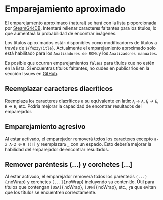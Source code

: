 # Emparejamiento aproximado

El emparejamiento aproximado (natural) se hará con la lista proporcionada por [SteamGridDB](http://www.steamgriddb.com/). Intentará rellenar caracteres faltantes para los títulos, lo que aumentará la probabilidad de encontrar imágenes.

Los títulos aproximados están disponibles como modificadores de títulos a través de `${fuzzyTitle}`. Actualmente el emparejamiento aproximado solo está habilitado para los `Analizadores de ROMs` y los `Analizadores manuales`.

Es posible que ocurran emparejamientos `falsos` para títulos que no estén en la lista. Si encuentras títulos faltantes, no dudes en publicarlos en la sección Issues en [GitHub](https://github.com/FrogTheFrog/steam-rom-manager/issues).

## Reemplazar caracteres diacríticos

Reemplaza los caracteres diacríticos a su equivalente en latín: `Ą` -> `A`, `Ę` -> `E`, `Ė` -> `E`, etc. Podría mejorar la capacidad de encontrar resultados del emparejador.

## Emparejamiento agresivo

Al estar activado, el emparejador removerá todos los caracteres excepto `a-z A-Z 0-9 ()[]` y reemplazará `_` con un espacio. Esto debería mejorar la habilidad del emparejador de encontrar resultados.

## Remover paréntesis (...) y corchetes [...]

Al estar activado, el emparejador removerá todos los paréntesis `(...)`{.noWrap} y corchetes `[...]`{.noWrap} incluyendo su contenido. Útil para títulos que contengan `[USA]`{.noWrap}, `[JPN]`{.noWrap}, etc., ya que evitan que los títulos se encuentren correctamente.
